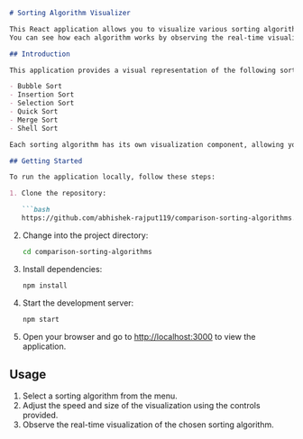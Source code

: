 ```markdown
# Sorting Algorithm Visualizer

This React application allows you to visualize various sorting algorithms in action.
You can see how each algorithm works by observing the real-time visualization of the sorting process.

## Introduction

This application provides a visual representation of the following sorting algorithms:

- Bubble Sort
- Insertion Sort
- Selection Sort
- Quick Sort
- Merge Sort
- Shell Sort

Each sorting algorithm has its own visualization component, allowing you to observe the step-by-step process of sorting.

## Getting Started

To run the application locally, follow these steps:

1. Clone the repository:

   ```bash
   https://github.com/abhishek-rajput119/comparison-sorting-algorithms.git

   ```

2. Change into the project directory:

   ```bash
   cd comparison-sorting-algorithms

   ```

3. Install dependencies:

   ```bash
   npm install
   ```

4. Start the development server:

   ```bash
   npm start
   ```

5. Open your browser and go to [http://localhost:3000](http://localhost:3000) to view the application.

## Usage

1. Select a sorting algorithm from the  menu.
2. Adjust the speed and size of the visualization using the controls provided.
3. Observe the real-time visualization of the chosen sorting algorithm.
